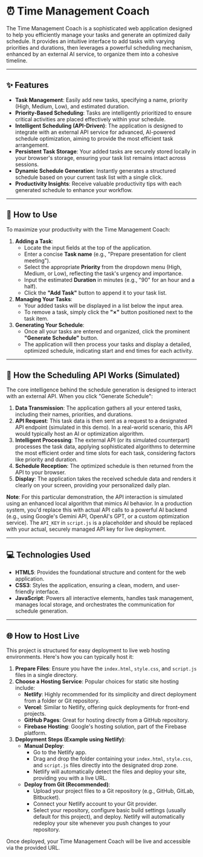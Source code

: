 # ⏰ Time Management Coach

The Time Management Coach is a sophisticated web application designed to help you efficiently manage your tasks and generate an optimized daily schedule. It provides an intuitive interface to add tasks with varying priorities and durations, then leverages a powerful scheduling mechanism, enhanced by an external AI service, to organize them into a cohesive timeline.

---

## ✨ Features

* **Task Management**: Easily add new tasks, specifying a name, priority (High, Medium, Low), and estimated duration.
* **Priority-Based Scheduling**: Tasks are intelligently prioritized to ensure critical activities are placed effectively within your schedule.
* **Intelligent Scheduling (API-Driven)**: The application is designed to integrate with an external API service for advanced, AI-powered schedule optimization, aiming to provide the most efficient task arrangement.
* **Persistent Task Storage**: Your added tasks are securely stored locally in your browser's storage, ensuring your task list remains intact across sessions.
* **Dynamic Schedule Generation**: Instantly generates a structured schedule based on your current task list with a single click.
* **Productivity Insights**: Receive valuable productivity tips with each generated schedule to enhance your workflow.

---

## 🚀 How to Use

To maximize your productivity with the Time Management Coach:

1.  **Adding a Task**:
    * Locate the input fields at the top of the application.
    * Enter a concise **Task name** (e.g., "Prepare presentation for client meeting").
    * Select the appropriate **Priority** from the dropdown menu (High, Medium, or Low), reflecting the task's urgency and importance.
    * Input the estimated **Duration** in minutes (e.g., "90" for an hour and a half).
    * Click the **"Add Task"** button to append it to your task list.
2.  **Managing Your Tasks**:
    * Your added tasks will be displayed in a list below the input area.
    * To remove a task, simply click the **"×"** button positioned next to the task item.
3.  **Generating Your Schedule**:
    * Once all your tasks are entered and organized, click the prominent **"Generate Schedule"** button.
    * The application will then process your tasks and display a detailed, optimized schedule, indicating start and end times for each activity.

---

## 🤖 How the Scheduling API Works (Simulated)

The core intelligence behind the schedule generation is designed to interact with an external API. When you click "Generate Schedule":

1.  **Data Transmission**: The application gathers all your entered tasks, including their names, priorities, and durations.
2.  **API Request**: This task data is then sent as a request to a designated API endpoint (simulated in this demo). In a real-world scenario, this API would typically host an AI or optimization algorithm.
3.  **Intelligent Processing**: The external API (or its simulated counterpart) processes the task data, applying sophisticated algorithms to determine the most efficient order and time slots for each task, considering factors like priority and duration.
4.  **Schedule Reception**: The optimized schedule is then returned from the API to your browser.
5.  **Display**: The application takes the received schedule data and renders it clearly on your screen, providing your personalized daily plan.

**Note**: For this particular demonstration, the API interaction is simulated using an enhanced local algorithm that mimics AI behavior. In a production system, you'd replace this with actual API calls to a powerful AI backend (e.g., using Google's Gemini API, OpenAI's GPT, or a custom optimization service). The `API_KEY` in `script.js` is a placeholder and should be replaced with your actual, securely managed API key for live deployment.

---

## 💻 Technologies Used

* **HTML5**: Provides the foundational structure and content for the web application.
* **CSS3**: Styles the application, ensuring a clean, modern, and user-friendly interface.
* **JavaScript**: Powers all interactive elements, handles task management, manages local storage, and orchestrates the communication for schedule generation.

---

## 🌐 How to Host Live

This project is structured for easy deployment to live web hosting environments. Here's how you can typically host it:

1.  **Prepare Files**: Ensure you have the `index.html`, `style.css`, and `script.js` files in a single directory.
2.  **Choose a Hosting Service**: Popular choices for static site hosting include:
    * **Netlify**: Highly recommended for its simplicity and direct deployment from a folder or Git repository.
    * **Vercel**: Similar to Netlify, offering quick deployments for front-end projects.
    * **GitHub Pages**: Great for hosting directly from a GitHub repository.
    * **Firebase Hosting**: Google's hosting solution, part of the Firebase platform.
3.  **Deployment Steps (Example using Netlify)**:
    * **Manual Deploy**:
        * Go to the Netlify app.
        * Drag and drop the folder containing your `index.html`, `style.css`, and `script.js` files directly into the designated drop zone.
        * Netlify will automatically detect the files and deploy your site, providing you with a live URL.
    * **Deploy from Git (Recommended)**:
        * Upload your project files to a Git repository (e.g., GitHub, GitLab, Bitbucket).
        * Connect your Netlify account to your Git provider.
        * Select your repository, configure basic build settings (usually default for this project), and deploy. Netlify will automatically redeploy your site whenever you push changes to your repository.

Once deployed, your Time Management Coach will be live and accessible via the provided URL.
